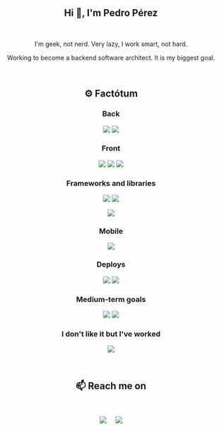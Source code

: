 <h2 align="center">Hi 👋, I'm Pedro Pérez</h1>
&nbsp;
<p align="center">I'm geek, not nerd. Very lazy, I work smart, not hard.</p>
<p align="center">Working to become a backend software architect. It is my biggest goal.</p>
<p>

&nbsp;
<h2  align="center">⚙ Factótum</h2>

<h3 align="center">Back </h3>
<p align="center">
<img src="https://img.shields.io/badge/go-%2300ADD8.svg?style=for-the-badge&logo=go&logoColor=white"/>
<img src="https://img.shields.io/badge/postgres-%23316192.svg?style=for-the-badge&logo=postgresql&logoColor=white"/>
</p>
<h3 align="center"> Front </h3>
<p align="center">
<img src="https://img.shields.io/badge/html5-%23E34F26.svg?style=for-the-badge&logo=html5&logoColor=white"/>
<img src="https://img.shields.io/badge/css3-%231572B6.svg?style=for-the-badge&logo=css3&logoColor=white"/>
<img src="https://img.shields.io/badge/typescript-%23323330.svg?style=for-the-badge&logo=typescript&logoColor=%2f74c0"/>
</p>
<h3 align="center"> Frameworks and libraries </h3>
<p align="center">
<img src="https://img.shields.io/badge/Vue-35495E?style=for-the-badge&logo=vuedotjs&logoColor=4FC08D"/>
<img src="https://img.shields.io/badge/tailwindcss-%2338B2AC.svg?style=for-the-badge&logo=tailwind-css&logoColor=white"/>
</p>
<p align="center">
<img src="https://img.shields.io/badge/Gin_Gonic-00ADD8?style=for-the-badge&logo=go&logoColor=white"/>
</p>
<h3 align="center">Mobile</h3>
<p align="center">  
<img src="https://img.shields.io/badge/Tauri-24C8D8?style=for-the-badge&logo=tauri&logoColor=fff"/>
</p>
<h3 align="center"> Deploys </h3>
<p align="center">
<img src="https://img.shields.io/badge/Docker-0091e2?style=for-the-badge&logo=docker&logoColor=white"/>
<img src="https://img.shields.io/badge/Nginx-33914d?style=for-the-badge&logo=nginx&logoColor=white"/>
</p>
<h3 align="center">Medium-term goals</h3>
<p align="center">
<img src="https://img.shields.io/badge/rust-%23000000.svg?style=for-the-badge&logo=rust&logoColor=white"/>
<img src="https://img.shields.io/badge/python-3670A0?style=for-the-badge&logo=python&logoColor=ffdd54"/>
</p>
<h3 align="center"> I don't like it but I've worked </h3>
<p align="center">
<img src="https://img.shields.io/badge/PHP-8993be?style=for-the-badge&logo=php&logoColor=white"/>
</p>
&nbsp;
&nbsp;
<h2  align="center">📫 Reach me on</h2>
&nbsp;
<p align="center">
  <a target="_blank"href="https://www.linkedin.com/in/pedro-pérez-banda/"><img src="https://img.shields.io/badge/linkedin-%230077B5.svg?&style=for-the-badge&logo=linkedin&logoColor=white" /></a>&nbsp;&nbsp;&nbsp;&nbsp;
  <a href="mailto:hola@pedroperez.dev?subject=Hello%2Pedro!,%20From%20Github"><img src="https://img.shields.io/badge/email-%23D14836.svg?&style=for-the-badge&logo=gmail&logoColor=white" /></a>
</p>
